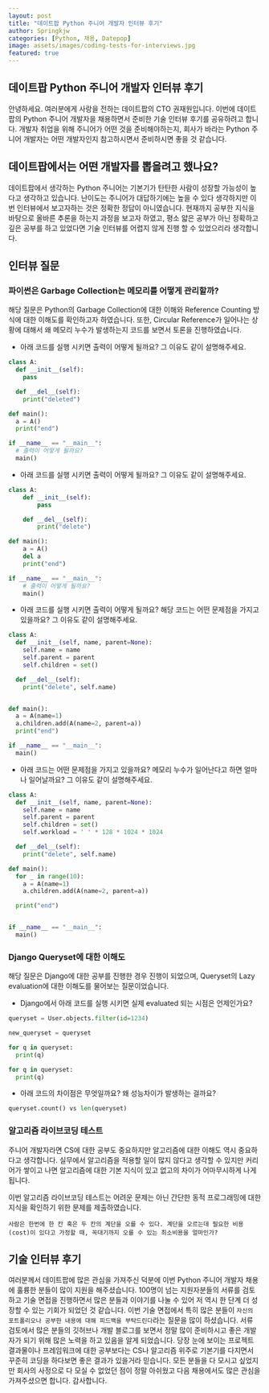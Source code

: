 ```yaml
---
layout: post
title: "데이트팝 Python 주니어 개발자 인터뷰 후기"
author: Springkjw
categories: [Python, 채용, Datepop]
image: assets/images/coding-tests-for-interviews.jpg
featured: true
---
```


## 데이트팝 Python 주니어 개발자 인터뷰 후기

안녕하세요. 여러분에게 사랑을 전하는 데이트팝의 CTO 권재원입니다.
이번에 데이트팝의 Python 주니어 개발자을 채용하면서 준비한 기술 인터뷰 후기를 공유하려고 합니다. 개발자 취업을 위해 주니어가 어떤 것을 준비해야하는지, 회사가 바라는 Python 주니어 개발자는 어떤 개발자인지 참고하시면서 준비하시면 좋을 것 같습니다.

## 데이트팝에서는 어떤 개발자를 뽑을려고 했나요?

데이트팝에서 생각하는 Python 주니어는 기본기가 탄탄한 사람이 성장할 가능성이 높다고 생각하고 있습니다. 난이도는 주니어가 대답하기에는 높을 수 있다 생각하지만 이번 인터뷰에서 보고자하는 것은 정확한 정답이 아니였습니다. 현재까지 공부한 지식을 바탕으로 올바른 추론을 하는지 과정을 보고자 하였고, 평소 얇은 공부가 아닌 정확하고 깊은 공부를 하고 있었다면 기술 인터뷰를 어렵지 않게 진행 할 수 있었으리라 생각합니다.

## 인터뷰 질문

### 파이썬은 Garbage Collection는 메모리를 어떻게 관리할까?

해당 질문은 Python의 Garbage Collection에 대한 이해와 Reference Counting 방식에 대한 이해도를 확인하고자 하였습니다. 또한, Circular Reference가 일어나는 상황에 대해서 왜 메모리 누수가 발생하는지 코드를 보면서 토론을 진행하였습니다.

- 아래 코드를 실행 시키면 출력이 어떻게 될까요? 그 이유도 같이 설명해주세요.

```python
class A:
  def __init__(self):
    pass

  def __del__(self):
    print("deleted")

def main():
  a = A()
  print("end")

if __name__ == "__main__":
  # 출력이 어떻게 될까요?
  main()
```

- 아래 코드를 실행 시키면 출력이 어떻게 될까요? 그 이유도 같이 설명해주세요.

```python
class A:
	def __init__(self):
		pass

	def __del__(self):
		print("delete")

def main():
	a = A()
	del a
	print("end")

if __name__ == "__main__":
	# 출력이 어떻게 될까요?
	main()
```

- 아래 코드를 실행 시키면 출력이 어떻게 될까요? 해당 코드는 어떤 문제점을 가지고 있을까요? 그 이유도 같이 설명해주세요.

```python
class A:
  def __init__(self, name, parent=None):
    self.name = name
    self.parent = parent
    self.children = set()

  def __del__(self):
    print("delete", self.name)


def main():
  a = A(name=1)
  a.children.add(A(name=2, parent=a))
  print("end")

if __name__ == "__main__":
  main()
```

- 아래 코드는 어떤 문제점을 가지고 있을까요? 메모리 누수가 일어난다고 하면 얼마나 일어날까요? 그 이유도 같이 설명해주세요.

```python
class A:
  def __init__(self, name, parent=None):
    self.name = name
    self.parent = parent
    self.children = set()
    self.workload = ' ' * 128 * 1024 * 1024

  def __del__(self):
    print("delete", self.name)

def main():
  for _ in range(10):
    a = A(name=1)
    a.children.add(A(name=2, parent=a))

  print("end")


if __name__ == "__main__":
  main()
```

### Django Queryset에 대한 이해도

해당 질문은 Django에 대한 공부를 진행한 경우 진행이 되었으며, Queryset의 Lazy evaluation에 대한 이해도를 물어보는 질문이었습니다.

- Django에서 아래 코드를 실행 시키면 실제 evaluated 되는 시점은 언제인가요?

```python
queryset = User.objects.filter(id=1234)

new_queryset = queryset

for q in queryset:
  print(q)

for q in queryset:
  print(q)
```

- 아래 코드의 차이점은 무엇일까요? 왜 성능차이가 발생하는 걸까요?

```python
queryset.count() vs len(queryset)
```

### 알고리즘 라이브코딩 테스트

주니어 개발자라면 CS에 대한 공부도 중요하지만 알고리즘에 대한 이해도 역시 중요하다고 생각합니다. 실무에서 알고리즘을 적용할 일이 많지 않다고 생각할 수 있지만 커리어가 쌓이고 나면 알고리즘에 대한 기본 지식이 있고 없고의 차이가 어마무시하게 나게 됩니다.

이번 알고리즘 라이브코딩 테스트는 어려운 문제는 아닌 간단한 동적 프로그래밍에 대한 지식을 확인하기 위한 문제를 제출하였습니다.

```
사람은 한번에 한 칸 혹은 두 칸의 계단을 오를 수 있다. 계단을 오르는데 필요한 비용(cost)이 있다고 가정할 때, 꼭대기까지 오를 수 있는 최소비용을 얼마인가?
```

## 기술 인터뷰 후기

여러분께서 데이트팝에 많은 관심을 가져주신 덕분에 이번 Python 주니어 개발자 채용에 훌륭한 분들이 많이 지원을 해주셨습니다. 100명이 넘는 지원자분들의 서류를 검토하고 기술 면접을 진행하면서 많은 분들과 이야기를 나눌 수 있어 저 역시 한 단계 더 성장할 수 있는 기회가 되었던 것 같습니다. 이번 기술 면접에서 특히 많은 분들이 `자신의 포트폴리오나 공부한 내용에 대해 피드백을 부탁드린다`라는 질문을 많이 하셨습니다. 서류 검토에서 많은 분들의 깃허브나 개발 블로그를 보면서 정말 많이 준비하시고 좋은 개발자가 되기 위해 많은 노력을 하고 있음을 알게 되었습니다. 당장 눈에 보이는 프로젝트 결과물이나 프레임워크에 대한 공부보다는 CS나 알고리즘 위주로 기본기를 다지면서 꾸준히 코딩을 하다보면 좋은 결과가 있을거라 믿습니다. 모든 분들을 다 모시고 싶었지만 회사의 사정으로 다 모실 수 없었던 점이 정말 아쉬웠고 다음 채용에서도 많은 관심을 가져주셨으면 합니다. 감사합니다.

